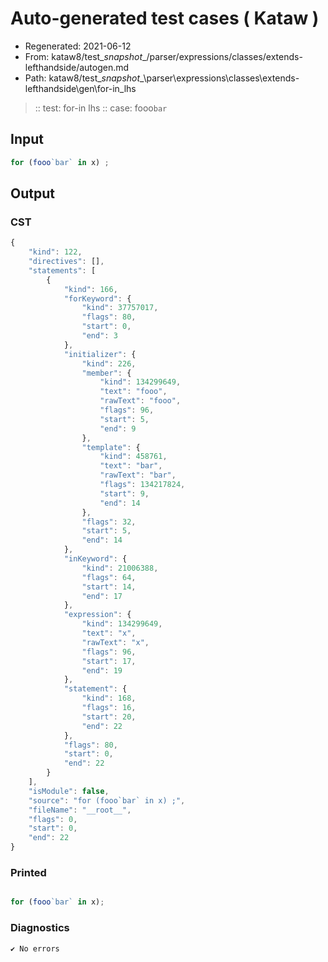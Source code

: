 # Auto-generated test cases ( Kataw )
- Regenerated: 2021-06-12
- From: kataw8/test\__snapshot__/parser/expressions/classes/extends-lefthandside/autogen.md
- Path: kataw8/test\__snapshot__\parser\expressions\classes\extends-lefthandside\gen\for-in_lhs
> :: test: for-in lhs
> :: case: fooo`bar`
## Input

`````js
for (fooo`bar` in x) ;
`````
## Output

### CST

```javascript
{
    "kind": 122,
    "directives": [],
    "statements": [
        {
            "kind": 166,
            "forKeyword": {
                "kind": 37757017,
                "flags": 80,
                "start": 0,
                "end": 3
            },
            "initializer": {
                "kind": 226,
                "member": {
                    "kind": 134299649,
                    "text": "fooo",
                    "rawText": "fooo",
                    "flags": 96,
                    "start": 5,
                    "end": 9
                },
                "template": {
                    "kind": 458761,
                    "text": "bar",
                    "rawText": "bar",
                    "flags": 134217824,
                    "start": 9,
                    "end": 14
                },
                "flags": 32,
                "start": 5,
                "end": 14
            },
            "inKeyword": {
                "kind": 21006388,
                "flags": 64,
                "start": 14,
                "end": 17
            },
            "expression": {
                "kind": 134299649,
                "text": "x",
                "rawText": "x",
                "flags": 96,
                "start": 17,
                "end": 19
            },
            "statement": {
                "kind": 168,
                "flags": 16,
                "start": 20,
                "end": 22
            },
            "flags": 80,
            "start": 0,
            "end": 22
        }
    ],
    "isModule": false,
    "source": "for (fooo`bar` in x) ;",
    "fileName": "__root__",
    "flags": 0,
    "start": 0,
    "end": 22
}
```

### Printed

```javascript

for (fooo`bar` in x);
```

### Diagnostics

```javascript
✔ No errors
```

